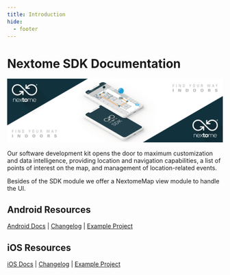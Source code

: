 ```yaml
---
title: Introduction
hide:
  - footer
---
```

# Nextome SDK Documentation

![Nextome Android SDK Cover](../assets/cover.png)

Our software development kit opens the door to maximum customization and data intelligence, providing location and navigation capabilities, a list of points of interest on the map, and management of location-related events.

Besides of the SDK module we offer a NextomeMap view module to handle the UI.

## Android Resources
[Android Docs](Getting%20Started/android-getting-started.md) | [Changelog](Android/changelog.md) | [Example Project](https://github.com/Nextome/nextome-phoenix-android-whitelabel)

## iOS Resources
[iOS Docs](Getting%20Started/ios-getting-started.md) | [Changelog](iOS/changelog.md) | [Example Project](https://github.com/Nextome/nextome-phoenix-iOS-whitelabel)
